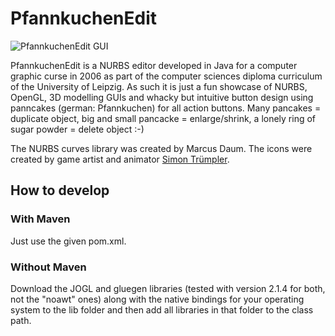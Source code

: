 # PfannkuchenEdit
![PfannkuchenEdit GUI](http://konradhoeffner.de/img/editor_tisch_mit_pokal.gif)

PfannkuchenEdit is a NURBS editor developed in Java for a computer graphic curse in 2006 as part of the computer sciences diploma curriculum of the University of Leipzig. As such it is just a fun showcase of NURBS, OpenGL, 3D modelling GUIs and whacky but intuitive button design using panncakes (german: Pfannkuchen) for all action buttons. Many pancakes = duplicate object, big and small pancacke = enlarge/shrink, a lonely ring of sugar powder = delete object :-)

The NURBS curves library was created by Marcus Daum.
The icons were created by game artist and animator [Simon Trümpler](http://simont.de/).

## How to develop
### With Maven
Just use the given pom.xml.
### Without Maven
Download the JOGL and gluegen libraries (tested with version 2.1.4 for both, not the "noawt" ones) along with the native bindings for your operating system to the lib folder and then add all libraries in that folder to the class path.
